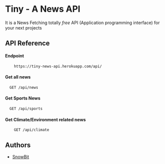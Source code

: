 

# Tiny - A News API

It is a News Fetching totally *free* API (Application programming interface) for your next projects




## API Reference

#### Endpoint
```plain
    https://tiny-news-api.herokuapp.com/api/
```

#### Get all news

```http
  GET /api/news
```

#### Get Sports News

```http
  GET /api/sports
```


#### Get Climate/Environment related news

```http
    GET /api/climate
```


## Authors

- [SnowBit](https://www.github.com/snowbit-coderboi)


